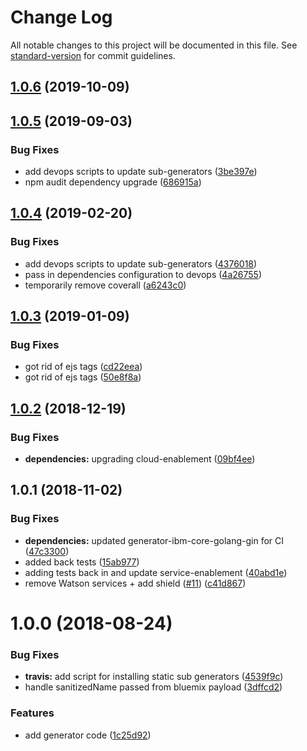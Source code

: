 # Change Log

All notable changes to this project will be documented in this file. See [standard-version](https://github.com/conventional-changelog/standard-version) for commit guidelines.

<a name="1.0.6"></a>
## [1.0.6](https://github.com/ibm-developer/generator-goserver/compare/v1.0.5...v1.0.6) (2019-10-09)



<a name="1.0.5"></a>
## [1.0.5](https://github.com/ibm-developer/generator-goserver/compare/v1.0.4...v1.0.5) (2019-09-03)


### Bug Fixes

* add devops scripts to update sub-generators ([3be397e](https://github.com/ibm-developer/generator-goserver/commit/3be397e))
* npm audit dependency upgrade ([686915a](https://github.com/ibm-developer/generator-goserver/commit/686915a))



<a name="1.0.4"></a>
## [1.0.4](https://github.com/ibm-developer/generator-goserver/compare/v1.0.3...v1.0.4) (2019-02-20)


### Bug Fixes

* add devops scripts to update sub-generators ([4376018](https://github.com/ibm-developer/generator-goserver/commit/4376018))
* pass in dependencies configuration to devops ([4a26755](https://github.com/ibm-developer/generator-goserver/commit/4a26755))
* temporarily remove coverall ([a6243c0](https://github.com/ibm-developer/generator-goserver/commit/a6243c0))



<a name="1.0.3"></a>
## [1.0.3](https://github.com/ibm-developer/generator-goserver/compare/v1.0.2...v1.0.3) (2019-01-09)


### Bug Fixes

* got rid of ejs tags ([cd22eea](https://github.com/ibm-developer/generator-goserver/commit/cd22eea))
* got rid of ejs tags ([50e8f8a](https://github.com/ibm-developer/generator-goserver/commit/50e8f8a))



<a name="1.0.2"></a>
## [1.0.2](https://github.com/ibm-developer/generator-goserver/compare/v1.0.1...v1.0.2) (2018-12-19)


### Bug Fixes

* **dependencies:** upgrading cloud-enablement ([09bf4ee](https://github.com/ibm-developer/generator-goserver/commit/09bf4ee))



<a name="1.0.1"></a>
## 1.0.1 (2018-11-02)


### Bug Fixes

* **dependencies:** updated generator-ibm-core-golang-gin for CI ([47c3300](https://github.com/ibm-developer/generator-goserver/commit/47c3300))
* added back tests ([15ab977](https://github.com/ibm-developer/generator-goserver/commit/15ab977))
* adding tests back in and update service-enablement ([40abd1e](https://github.com/ibm-developer/generator-goserver/commit/40abd1e))
* remove Watson services + add shield ([#11](https://github.com/ibm-developer/generator-goserver/issues/11)) ([c41d867](https://github.com/ibm-developer/generator-goserver/commit/c41d867))



<a name="1.0.0"></a>
# 1.0.0 (2018-08-24)


### Bug Fixes

* **travis:** add script for installing static sub generators ([4539f9c](https://github.com/ibm-developer/generator-goserver/commit/4539f9c))
* handle sanitizedName passed from bluemix payload ([3dffcd2](https://github.com/ibm-developer/generator-goserver/commit/3dffcd2))


### Features

* add generator code ([1c25d92](https://github.com/ibm-developer/generator-goserver/commit/1c25d92))
